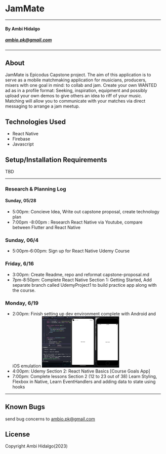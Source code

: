 # JamMate

---
#### By Ambi Hidalgo
##### ambio.pk@gmail.com 

---
## About 
JamMate is Epicodus Capstone project. The aim of this application is to serve as a mobile matchmaking application for musicians, producers, mixers with one goal in mind: to collab and jam. Create your own WANTED ad as in a profile format: Seeking, inspiration, equipment and possibly upload your own demos to give others an idea to riff of your music. Matching will allow you to communicate with your matches via direct messaging to arrange a jam meetup. 


## Technologies Used
* React Native
* Firebase
* Javascript


## Setup/Installation Requirements
TBD

---

### Research & Planning Log
#### Sunday, 05/28
* 5:00pm: Concieve Idea, Write out capstone proposal, create technology plan
* 7:00pm -8:00pm : Research React Native via Youtube, compare between Flutter and React Native 

### Sunday, 06/4 

* 5:00pm-6:00pm: Sign up for React Native Udemy Course

### Friday, 6/16

* 3:00pm: Create Readme, repo and reformat capstone-proposal.md
* 7pm-8:50pm: Complete React Native Section 1: Getting Started, Add separate branch called UdemyProject1 to build practice app along with the course.

### Monday, 6/19

* 2:00pm: Finish setting up dev environment complete with Android and iOS emulation
         <img src  = ./DevLogImg/log1.png width= '250'> 
* 4:00pm: Udemy Section 2: React Native Basics [Course Goals App]
* 7:00pm: Complete lessons Section 2 (12 to 23 out of 38) Learn Styling, Flexbox in Native, Learn  EventHandlers and adding data to state using hooks
---
    
## Known Bugs


send bug concerns to ambio.pk@gmail.com

## License


Copyright Ambi Hidalgo(2023)